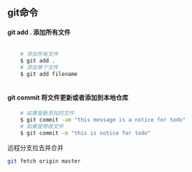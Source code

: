 ## git命令

#### git add . 添加所有文件

```bash
	
	# 添加所有文件	
 	$ git add .
	# 添加单个文件
	$ git add filename
	
```

#### git commit 将文件更新或者添加到本地仓库
```bash
	# 如果是新添加的文件
	$ git commit -am "this message is a notice for todo"
	# 如果是修改文件
	$ git commit -m "this is notice for todo"
```

远程分支拉去并合并

```bash
git fetch origin master
```

